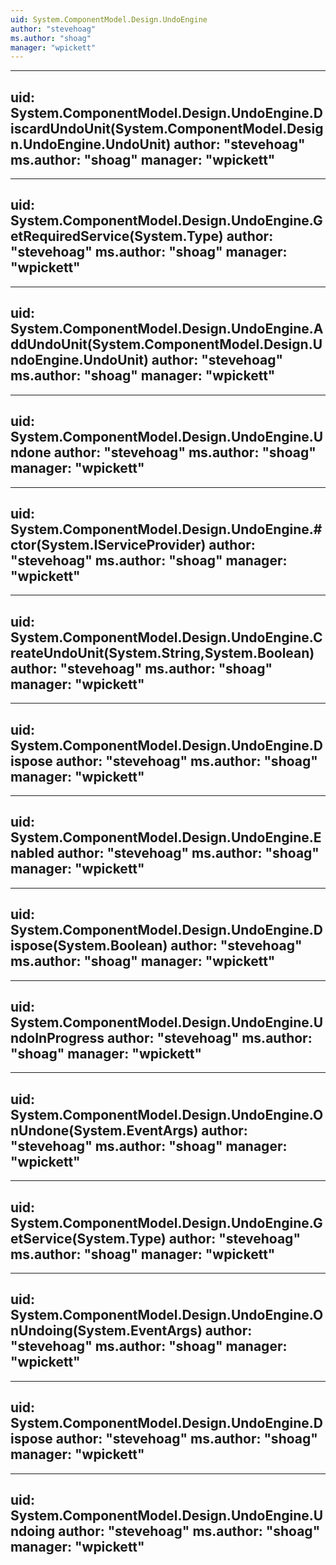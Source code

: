 ```yaml
---
uid: System.ComponentModel.Design.UndoEngine
author: "stevehoag"
ms.author: "shoag"
manager: "wpickett"
---
```


---
uid: System.ComponentModel.Design.UndoEngine.DiscardUndoUnit(System.ComponentModel.Design.UndoEngine.UndoUnit)
author: "stevehoag"
ms.author: "shoag"
manager: "wpickett"
---

---
uid: System.ComponentModel.Design.UndoEngine.GetRequiredService(System.Type)
author: "stevehoag"
ms.author: "shoag"
manager: "wpickett"
---

---
uid: System.ComponentModel.Design.UndoEngine.AddUndoUnit(System.ComponentModel.Design.UndoEngine.UndoUnit)
author: "stevehoag"
ms.author: "shoag"
manager: "wpickett"
---

---
uid: System.ComponentModel.Design.UndoEngine.Undone
author: "stevehoag"
ms.author: "shoag"
manager: "wpickett"
---

---
uid: System.ComponentModel.Design.UndoEngine.#ctor(System.IServiceProvider)
author: "stevehoag"
ms.author: "shoag"
manager: "wpickett"
---

---
uid: System.ComponentModel.Design.UndoEngine.CreateUndoUnit(System.String,System.Boolean)
author: "stevehoag"
ms.author: "shoag"
manager: "wpickett"
---

---
uid: System.ComponentModel.Design.UndoEngine.Dispose
author: "stevehoag"
ms.author: "shoag"
manager: "wpickett"
---

---
uid: System.ComponentModel.Design.UndoEngine.Enabled
author: "stevehoag"
ms.author: "shoag"
manager: "wpickett"
---

---
uid: System.ComponentModel.Design.UndoEngine.Dispose(System.Boolean)
author: "stevehoag"
ms.author: "shoag"
manager: "wpickett"
---

---
uid: System.ComponentModel.Design.UndoEngine.UndoInProgress
author: "stevehoag"
ms.author: "shoag"
manager: "wpickett"
---

---
uid: System.ComponentModel.Design.UndoEngine.OnUndone(System.EventArgs)
author: "stevehoag"
ms.author: "shoag"
manager: "wpickett"
---

---
uid: System.ComponentModel.Design.UndoEngine.GetService(System.Type)
author: "stevehoag"
ms.author: "shoag"
manager: "wpickett"
---

---
uid: System.ComponentModel.Design.UndoEngine.OnUndoing(System.EventArgs)
author: "stevehoag"
ms.author: "shoag"
manager: "wpickett"
---

---
uid: System.ComponentModel.Design.UndoEngine.Dispose
author: "stevehoag"
ms.author: "shoag"
manager: "wpickett"
---

---
uid: System.ComponentModel.Design.UndoEngine.Undoing
author: "stevehoag"
ms.author: "shoag"
manager: "wpickett"
---
